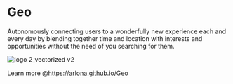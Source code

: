 # Geo
Autonomously connecting users to a wonderfully new experience each and every day by blending together time and location with interests and opportunities without the need of you searching for them.

![logo 2_vectorized v2](https://cloud.githubusercontent.com/assets/19844338/16363922/8c28c3e4-3ba7-11e6-9439-6be00033f4a6.png)

Learn more @https://arlona.github.io/Geo
